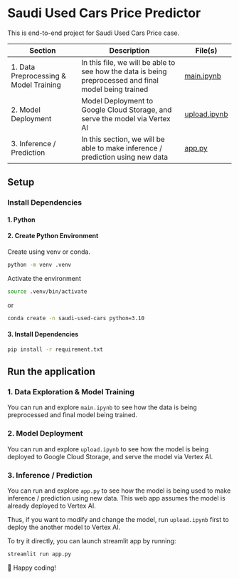 # Saudi Used Cars Price Predictor

This is end-to-end project for Saudi Used Cars Price case.


| Section | Description | File(s) |
| --- | --- | --- |
| 1. Data Preprocessing & Model Training | In this file, we will be able to see how the data is being preprocessed and final model being trained | [main.ipynb](main.ipynb) |
| 2. Model Deployment | Model Deployment to Google Cloud Storage, and serve the model via Vertex AI| [upload.ipynb](upload.ipynb) |
| 3. Inference / Prediction | In this section, we will be able to make inference / prediction using new data | [app.py](app.py) |

## Setup

### Install Dependencies

#### 1. Python

#### 2. Create Python Environment

Create using venv or conda.

```bash
python -m venv .venv
```

Activate the environment

```bash
source .venv/bin/activate
```

or

```bash
conda create -n saudi-used-cars python=3.10
```

#### 3. Install Dependencies

```bash
pip install -r requirement.txt
```

## Run the application

### 1. Data Exploration & Model Training

You can run and explore `main.ipynb` to see how the data is being preprocessed and final model being trained.

### 2. Model Deployment

You can run and explore `upload.ipynb` to see how the model is being deployed to Google Cloud Storage, and serve the model via Vertex AI.

### 3. Inference / Prediction

You can run and explore `app.py` to see how the model is being used to make inference / prediction using new data. This web app assumes the model is already deployed to Vertex AI.

Thus, if you want to modify and change the model, run `upload.ipynb` first to deploy the another model to Vertex AI.

To try it directly, you can launch streamlit app by running:

```bash
streamlit run app.py
```

🚀 Happy coding!